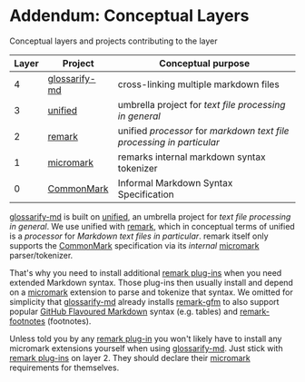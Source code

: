 # Addendum: Conceptual Layers

Conceptual layers and projects contributing to the layer

| Layer |     Project     |                          Conceptual purpose                           |
| ----- | --------------- | --------------------------------------------------------------------- |
| 4     | [glossarify-md] | cross-linking multiple markdown files                                 |
| 3     | [unified]       | umbrella project for *text file processing in general*                |
| 2     | [remark]        | unified *processor* for *markdown text file processing in particular* |
| 1     | [micromark]     | remarks internal markdown syntax tokenizer                            |
| 0     | [CommonMark]    | Informal Markdown Syntax Specification                                |

[glossarify-md] is built on [unified], an umbrella project for *text file processing in general*. We use unified with [remark], which in conceptual terms of unified is a *processor* for *Markdown text files in particular*. remark itself only supports the [CommonMark] specification via its *internal* [micromark] parser/tokenizer.

That's why you need to install additional [remark plug-ins][remark-plugins] when you need extended Markdown syntax. Those plug-ins then usually install and depend on a [micromark] extension to parse and tokenize that syntax. We omitted for simplicity that [glossarify-md] already installs [remark-gfm] to also support popular [GitHub Flavoured Markdown][GFM] syntax (e.g. tables) and [remark-footnotes] (footnotes).

Unless told you by any [remark plug-in][remark-plugins] you won't likely have to install any micromark extensions yourself when using [glossarify-md]. Just stick with [remark plug-ins][remark-plugins] on layer 2. They should declare their [micromark] requirements for themselves.


[glossarify-md]: https://github.com/about-code/glossarify-md
[micromark]: https://github.com/micromark/
[remark]: https://github.com/remarkjs/remark
[remark-gfm]: https://npmjs.com/package/remark-gfm
[remark-plugins]: https://github.com/remarkjs/awesome-remark
[unified]: https://unifiedjs.com
[CommonMark]: https://commonmark.org
[GFM]: https://github.github.com/gfm/
[remark-footnotes]: https://npmjs.com/package/remark-footnotes
